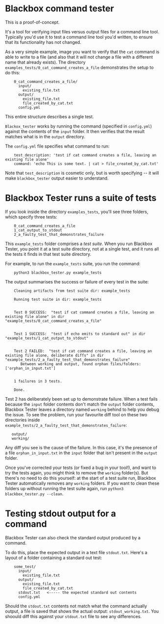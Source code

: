 # Blackbox command tester

This is a proof-of-concept.

It's a tool for verifying input files versus output files for a command line tool. Typically you'd use it to test a command line tool you'd written, to ensure that its functionality has not changed.

As a very simple example, image you want to verify that the `cat` command is able to write to a file (and also that it will not change a file with a different name that already exists). The directory `examples_tests/0_cat_command_creates_a_file` demonstrates the setup to do this:


```
    0_cat_command_creates_a_file/
      input/
        existing_file.txt
      output/
        existing_file.txt
        file_created_by_cat.txt
      config.yml      
```

This entire structure describes a single test.

`Blackox_tester` works by running the command (specified in `config.yml`) against the contents of the `input` folder. It then verifies that the result matches what is in the `output` directory.

The `config.yml` file specifies what command to run:

```
    test_description: 'test if cat command creates a file, leaving an existing file alone'
    command: 'echo This is some text. | cat > file_created_by_cat.txt'
```

Note that `test_description` is cosmetic only, but is worth specifying -- it will make `blackbox_tester` output easier to understand.

# Blackbox Tester runs a suite of tests

If you look inside the directory `examples_tests`, you'll see three folders, which specify three tests:

```
    0_cat_command_creates_a_file
    1_cat_output_to_stdout
    2_a_faulty_test_that_demonstrates_failure
```

This `example_tests` folder comprises a *test suite*. When you run Blackbox Tester, you point it at a test suite directory, not at a single test, and it runs all the tests it finds in that test suite directory.

For example, to run the `example_tests` suite, you run the command:

```
    python3 blackbox_tester.py example_tests
```

The output summarises the success or failure of every test in the suite:

```
    Cleaning artifacts from test suite dir: example_tests
    
    Running test suite in dir: example_tests
    
    
    Test 0 SUCCESS:  "test if cat command creates a file, leaving an existing file alone" in dir "example_tests/0_cat_command_creates_a_file"
    
    
    Test 1 SUCCESS:  "test if echo emits to standard out" in dir "example_tests/1_cat_output_to_stdout"
    
    
    Test 2 FAILED:  "test if cat command creates a file, leaving an existing file alone, deliberate diffs" in dir "example_tests/2_a_faulty_test_that_demonstrates_failure"
       Between working and output, found orphan files/folders: ['orphan_in_input.txt']
    
    
    1 failures in 3 tests.
    
    Done.
```

Test 2 has deliberately been set up to demonstrate failure. When a test fails because the `input` folder contents don't match the `output` folder contents, Blackbox Tester leaves a directory named `working` behind to help you debug the issue. To see the problem, run your favourite diff tool on these two directories inside `example_tests/2_a_faulty_test_that_demonstrates_failure`: 

```
   output/
   working/
```

Any diff you see is the cause of the failure. In this case, it's the presence of a file `orphan_in_input.txt` in the `input` folder that isn't present in the `output` folder.

Once you've corrected your tests (or fixed a bug in your tool!), and want to try the tests again, you might think to remove the `working` folder(s). But there's no need to do this yourself: at the start of a test suite run, Blackbox Tester automatically removes any `working` folders. If you want to clean these folders up without running the test suite again, run `python3 blackbox_tester.py --clean`.

# Testing stdout output for a command

Blackbox Tester can also check the standard output produced by a command.

To do this, place the expected output in a text file `stdout.txt`. Here's a layout of a folder containing a standard out test:


```
    some_test/
      input/
        existing_file.txt
      output/
        existing_file.txt
        file_created_by_cat.txt
      stdout.txt   <----- the expected standard out contents
      config.yml      
```

Should the `stdout.txt` contents not match what the command actually output, a file is saved that shows the actual output: `stdout_working.txt`. You shoould diff this against your `stdout.txt` file to see any differences.

